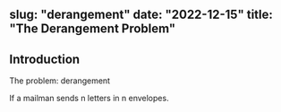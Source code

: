 
slug: "derangement"
date: "2022-12-15"
title: "The Derangement Problem"
---

## Introduction
The problem: derangement

If a mailman sends n letters in n envelopes. 